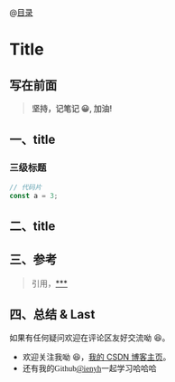 @[目录](#一级标题)

# Title

## 写在前面

> **坚持，记笔记 😀, 加油!**

## 一、title

### 三级标题

```javascript
// 代码片
const a = 3;
```

## 二、title

## 三、参考

> 引用，[\*\*\*]()

## 四、总结 & Last

如果有任何疑问欢迎在评论区友好交流呦 😆。

- 欢迎关注我呦 😆，[我的 CSDN 博客主页](https://blog.csdn.net/qq_45265059)。
- 还有我的<font face="Hack">Github[@ienyh](https://github.com/ienyh)<font>一起学习哈哈哈 👨‍💻
